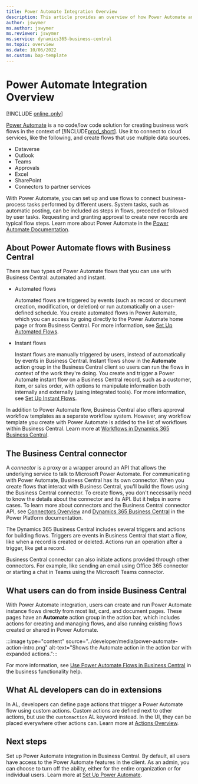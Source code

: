 ```yaml
---
title: Power Automate Integration Overview
description: This article provides an overview of how Power Automate and Business Central integrate. 
author: jswymer
ms.author: jswymer
ms.reviewer: jswymer
ms.service: dynamics365-business-central
ms.topic: overview
ms.date: 10/06/2022
ms.custom: bap-template
---
```

# Power Automate Integration Overview

[!INCLUDE [online_only](../developer/includes/online_only.md)]

[Power Automate](/power-automate/) is a no code/low code solution for creating business work flows in the context of [!INCLUDE[prod_short](../includes/prod_short.md)]. Use it to connect to cloud services, like the following, and create flows that use multiple data sources.

- Dataverse  
- Outlook  
- Teams  
- Approvals  
- Excel  
- SharePoint  
- Connectors to partner services 

With Power Automate, you can set up and use flows to connect business-process tasks performed by different users. System tasks, such as automatic posting, can be included as steps in flows, preceded or followed by user tasks. Requesting and granting approval to create new records are typical flow steps. Learn more about Power Automate in the [Power Automate Documentation](/power-automate/getting-started).

## About Power Automate flows with Business Central

There are two types of Power Automate flows that you can use with Business Central: automated and instant.

- Automated flows

  Automated flows are triggered by events (such as record or document creation, modification, or deletion) or run automatically on a user-defined schedule. You create automated flows in Power Automate, which you can access by going directly to the Power Automate home page or from Business Central. For more information, see [Set Up Automated Flows](automate-workflows.md).

- Instant flows

    Instant flows are manually triggered by users, instead of automatically by events in Business Central. Instant flows show in the **Automate** action group in the Business Central client so users can run the flows in context of the work they're doing. You create and trigger a Power Automate instant flow on a Business Central record, such as a customer, item, or sales order, with options to manipulate information both internally and externally (using integrated tools). For more information, see [Set Up Instant Flows](instant-flows.md).

In addition to Power Automate flow, Business Central also offers approval workflow templates as a separate workflow system. However, any workflow template you create with Power Automate is added to the list of workflows within Business Central. Learn more at [Workflows in Dynamics 365 Business Central](/dynamics365/business-central/across-workflow).

## The Business Central connector

A *connector* is a proxy or a wrapper around an API that allows the underlying service to talk to Microsoft Power Automate. For communicating with Power Automate, Business Central has its own connector. When you create flows that interact with Business Central, you'll build the flows using the Business Central connector. To create flows, you don't necessarily need to know the details about the connector and its API. But it helps in some cases. To learn more about connectors and the Business Central connector API, see [Connectors Overview](/connectors/connectors) and [Dynamics 365 Business Central](/connectors/dynamicssmbsaas) in the Power Platform documentation.

The Dynamics 365 Business Central includes several triggers and actions for building flows. Triggers are events in Business Central that start a flow, like when a record is created or deleted. Actions run an operation after a trigger, like get a record.

Business Central connector can also initiate actions provided through other connectors. For example, like sending an email using Office 365 connector or starting a chat in Teams using the Microsoft Teams connector.

## What users can do from inside Business Central

With Power Automate integration, users can create and run Power Automate instance flows directly from most list, card, and document pages. These pages have an **Automate** action group in the action bar, which includes actions for creating and managing flows, and also running existing flows created or shared in Power Automate.

:::image type="content" source="../developer/media/power-automate-action-intro.png" alt-text="Shows the Automate action in the action bar with expanded actions.":::

For more information, see [Use Power Automate Flows in Business Central](/dynamics365/business-central/across-how-use-financials-data-source-flow#run-instant-flows) in the business functionality help.

## What AL developers can do in extensions

In AL, developers can define page actions that trigger a Power Automate flow using custom actions. Custom actions are defined next to other actions, but use the `customaction` AL keyword instead. In the UI, they can be placed everywhere other actions can. Learn more at [Actions Overview](../developer/devenv-actions-overview.md#run-power-automate-flows-from-page-actions).

## Next steps

Set up Power Automate integration in Business Central. By default, all users have access to the Power Automate features in the client. As an admin, you can choose to turn off the ability, either for the entire organization or for individual users. Learn more at [Set Up Power Automate](power-automate-setup.md).